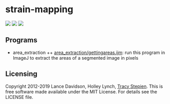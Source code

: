 # strain-mapping

<a href="https://github.com/tstepien/strain-mapping/"><img src="https://img.shields.io/badge/GitHub-tstepien%2Fstrain--mapping-blue.svg" /></a> <a href="https://doi.org/10.1101/460774"><img src="https://img.shields.io/badge/bioRxiv-460774-orange.svg" /></a> <a href="LICENSE"><img src="https://img.shields.io/badge/license-MIT-blue.svg" /></a>

## Programs

+ area_extraction
++ [area_extraction/gettingareas.ijm](gettingareas.ijm): run this program in ImageJ to extract the areas of a segmented image in pixels

## Licensing
Copyright 2012-2019 Lance Davidson, Holley Lynch, [Tracy Stepien](http://github.com/tstepien/).  This is free software made available under the MIT License. For details see the LICENSE file.
